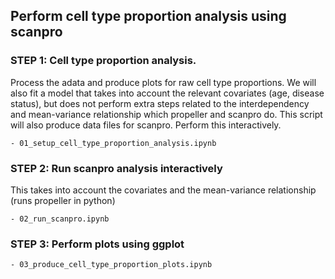 ## Perform cell type proportion analysis using scanpro

### STEP 1: Cell type proportion analysis. 

Process the adata and produce plots for raw cell type proportions. We will also fit a model that takes into account the relevant covariates (age, disease status), but does not perform extra steps related to the interdependency and mean-variance relationship which propeller and scanpro do. This script will also produce data files for scanpro. Perform this interactively.
```
- 01_setup_cell_type_proportion_analysis.ipynb
```

### STEP 2: Run scanpro analysis interactively

This takes into account the covariates and the mean-variance relationship (runs propeller in python)
```
- 02_run_scanpro.ipynb 
```

### STEP 3: Perform plots using ggplot
```
- 03_produce_cell_type_proportion_plots.ipynb
```
